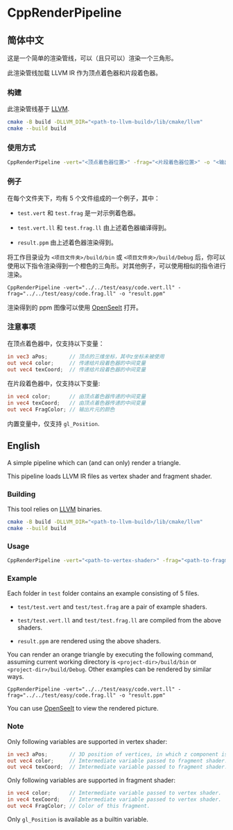 # CppRenderPipeline

## 简体中文

这是一个简单的渲染管线，可以（且只可以）渲染一个三角形。

此渲染管线加载 LLVM IR 作为顶点着色器和片段着色器。

### 构建

此渲染管线基于 [LLVM](https://github.com/llvm/llvm-project).

```bash
cmake -B build -DLLVM_DIR="<path-to-llvm-build>/lib/cmake/llvm"
cmake --build build
```

### 使用方式

``` bash
CppRenderPipeline -vert="<顶点着色器位置>" -frag="<片段着色器位置>" -o "<输出位置>"
```

### 例子

在每个文件夹下，均有 5 个文件组成的一个例子，其中：

- `test.vert` 和 `test.frag` 是一对示例着色器。

- `test.vert.ll` 和 `test.frag.ll` 由上述着色器编译得到。
- `result.ppm` 由上述着色器渲染得到。

将工作目录设为 `<项目文件夹>/build/bin` 或 `<项目文件夹>/build/Debug` 后，你可以使用以下指令渲染得到一个橙色的三角形。对其他例子，可以使用相似的指令进行渲染。

```shell
CppRenderPipeline -vert="../../test/easy/code.vert.ll" -frag="../../test/easy/code.frag.ll" -o "result.ppm"
```

渲染得到的 ppm 图像可以使用 [OpenSeeIt](https://sourceforge.net/projects/openseeit/) 打开。

### 注意事项

在顶点着色器中，仅支持以下变量：

```glsl
in vec3 aPos;		// 顶点的三维坐标，其中z坐标未被使用
out vec4 color;		// 传递给片段着色器的中间变量
out vec4 texCoord;	// 传递给片段着色器的中间变量
```

在片段着色器中，仅支持以下变量:

```glsl
in vec4 color;		// 由顶点着色器传递的中间变量
in vec4 texCoord;	// 由顶点着色器传递的中间变量
out vec4 FragColor;	// 输出片元的颜色
```

内置变量中，仅支持 `gl_Position`.

## English

A simple pipeline which can (and can only) render a triangle.

This pipeline loads LLVM IR files as vertex shader and fragment shader.

### Building

This tool relies on [LLVM](https://github.com/llvm/llvm-project) binaries.

```bash
cmake -B build -DLLVM_DIR="<path-to-llvm-build>/lib/cmake/llvm"
cmake --build build
```

### Usage

``` bash
CppRenderPipeline -vert="<path-to-vertex-shader>" -frag="<path-to-fragment-shader>" -o "<output-path>"
```

### Example

Each folder in `test` folder contains an example consisting of 5 files.

- `test/test.vert` and `test/test.frag` are a pair of example shaders.

- `test/test.vert.ll` and `test/test.frag.ll` are compiled from the above shaders.
- `result.ppm` are rendered using the above shaders.

You can render an orange triangle by executing the following command, assuming current working directory is `<project-dir>/build/bin` or `<project-dir>/build/Debug`. Other examples can be rendered by similar ways.

```shell
CppRenderPipeline -vert="../../test/easy/code.vert.ll" -frag="../../test/easy/code.frag.ll" -o "result.ppm"
```

You can use [OpenSeeIt](https://sourceforge.net/projects/openseeit/) to view the rendered picture.

### Note

Only following variables are supported in vertex shader:

```glsl
in vec3 aPos;		// 3D position of vertices, in which z component is unused.
out vec4 color;		// Imtermediate variable passed to fragment shader.
out vec4 texCoord;	// Imtermediate variable passed to fragment shader.
```

Only following variables are supported in fragment shader:

```glsl
in vec4 color;		// Imtermediate variable passed to vertex shader.
in vec4 texCoord;	// Imtermediate variable passed to vertex shader.
out vec4 FragColor;	// Color of this fragment.
```

Only `gl_Position` is available as a builtin variable.